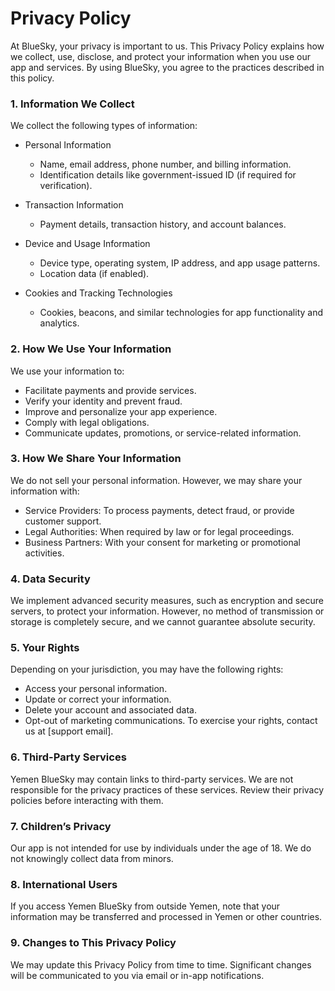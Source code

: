 # Privacy Policy
At BlueSky, your privacy is important to us. This Privacy Policy explains how we collect, use, disclose, and protect your information when you use our app and services. 
By using BlueSky, you agree to the practices described in this policy.

### 1. Information We Collect
We collect the following types of information:
- Personal Information
  - Name, email address, phone number, and billing information.
  - Identification details like government-issued ID (if required for verification).
 
- Transaction Information
   - Payment details, transaction history, and account balances.
- Device and Usage Information
   - Device type, operating system, IP address, and app usage patterns.
   - Location data (if enabled).
- Cookies and Tracking Technologies
   - Cookies, beacons, and similar technologies for app functionality and analytics.
### 2. How We Use Your Information
We use your information to:
- Facilitate payments and provide services.
- Verify your identity and prevent fraud.
- Improve and personalize your app experience.
- Comply with legal obligations.
- Communicate updates, promotions, or service-related information.
### 3. How We Share Your Information
We do not sell your personal information. However, we may share your information with:
- Service Providers: To process payments, detect fraud, or provide customer support.
- Legal Authorities: When required by law or for legal proceedings.
- Business Partners: With your consent for marketing or promotional activities.
### 4. Data Security
We implement advanced security measures, such as encryption and secure servers, to protect your information. However, no method of transmission or storage is completely secure, and we cannot guarantee absolute security.
### 5. Your Rights
Depending on your jurisdiction, you may have the following rights:
- Access your personal information.
- Update or correct your information.
- Delete your account and associated data.
- Opt-out of marketing communications.
To exercise your rights, contact us at [support email].
### 6. Third-Party Services
Yemen BlueSky may contain links to third-party services. We are not responsible for the privacy practices of these services. Review their privacy policies before interacting with them.
### 7. Children’s Privacy
Our app is not intended for use by individuals under the age of 18. We do not knowingly collect data from minors.
### 8. International Users
If you access Yemen BlueSky from outside Yemen, note that your information may be transferred and processed in Yemen or other countries.
### 9. Changes to This Privacy Policy
We may update this Privacy Policy from time to time. Significant changes will be communicated to you via email or in-app notifications.
